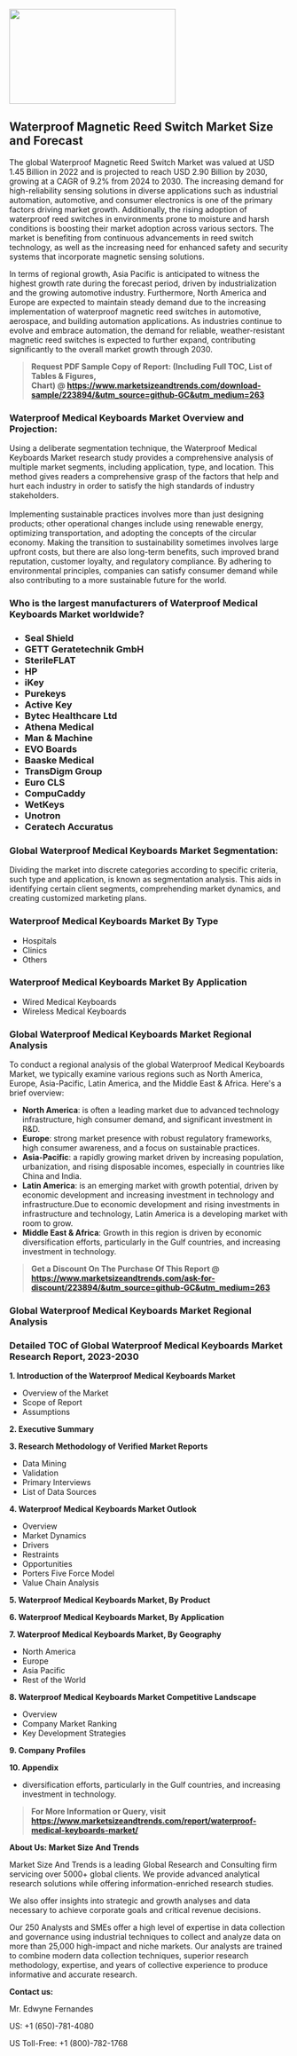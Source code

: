 <p><img class="alignnone size-medium wp-image-20088" src="https://ffe5etoiles.com/wp-content/uploads/2024/12/MST1-300x171.png" alt="" width="300" height="171" /></p><h2>Waterproof Magnetic Reed Switch Market Size and Forecast</h2><p>The global Waterproof Magnetic Reed Switch Market was valued at USD 1.45 Billion in 2022 and is projected to reach USD 2.90 Billion by 2030, growing at a CAGR of 9.2% from 2024 to 2030. The increasing demand for high-reliability sensing solutions in diverse applications such as industrial automation, automotive, and consumer electronics is one of the primary factors driving market growth. Additionally, the rising adoption of waterproof reed switches in environments prone to moisture and harsh conditions is boosting their market adoption across various sectors. The market is benefiting from continuous advancements in reed switch technology, as well as the increasing need for enhanced safety and security systems that incorporate magnetic sensing solutions.</p><p>In terms of regional growth, Asia Pacific is anticipated to witness the highest growth rate during the forecast period, driven by industrialization and the growing automotive industry. Furthermore, North America and Europe are expected to maintain steady demand due to the increasing implementation of waterproof magnetic reed switches in automotive, aerospace, and building automation applications. As industries continue to evolve and embrace automation, the demand for reliable, weather-resistant magnetic reed switches is expected to further expand, contributing significantly to the overall market growth through 2030.</p></p><blockquote id="" class=""><strong>Request PDF Sample Copy of Report: (Including Full TOC, List of Tables &amp; Figures, Chart)&nbsp;@&nbsp;<strong><a href="https://www.marketsizeandtrends.com/download-sample/223894/&utm_source=github-GC&utm_medium=263" target="_blank">https://www.marketsizeandtrends.com/download-sample/223894/&utm_source=github-GC&utm_medium=263</a></strong></strong></blockquote><h3 id="" class="">Waterproof Medical Keyboards Market&nbsp;Overview and Projection:</h3><p id="" class="">Using a deliberate segmentation technique, the Waterproof Medical Keyboards Market research study provides a comprehensive analysis of multiple market segments, including application, type, and location. This method gives readers a comprehensive grasp of the factors that help and hurt each industry in order to satisfy the high standards of industry stakeholders. <br /> <br />Implementing sustainable practices involves more than just designing products; other operational changes include using renewable energy, optimizing transportation, and adopting the concepts of the circular economy. Making the transition to sustainability sometimes involves large upfront costs, but there are also long-term benefits, such improved brand reputation, customer loyalty, and regulatory compliance. By adhering to environmental principles, companies can satisfy consumer demand while also contributing to a more sustainable future for the world.</p><h3 id="" class="">Who is the largest manufacturers of&nbsp;Waterproof Medical Keyboards Market worldwide?</h3><h3 class=""><p><ul><li>Seal Shield </li><li> GETT Geratetechnik GmbH </li><li> SterileFLAT </li><li> HP </li><li> iKey </li><li> Purekeys </li><li> Active Key </li><li> Bytec Healthcare Ltd </li><li> Athena Medical </li><li> Man & Machine </li><li> EVO Boards </li><li> Baaske Medical </li><li> TransDigm Group </li><li> Euro CLS </li><li> CompuCaddy </li><li> WetKeys </li><li> Unotron </li><li> Ceratech Accuratus</li></ul></p></h3><h3 id="" class="">Global&nbsp;Waterproof Medical Keyboards Market Segmentation:</h3><p id="" class="">Dividing the market into discrete categories according to specific criteria, such type and application, is known as segmentation analysis. This aids in identifying certain client segments, comprehending market dynamics, and creating customized marketing plans.</p><h3 id="" class="">Waterproof Medical Keyboards Market&nbsp;By Type</h3><p><p><ul><li>Hospitals</li><li> Clinics</li><li> Others</p></li></ul></p></p><h3 id="" class="">Waterproof Medical Keyboards Market&nbsp;By Application</h3><p class=""><p><ul><li>Wired Medical Keyboards</li><li> Wireless Medical Keyboards</li></ul></p></p><h3 id="" class="">Global Waterproof Medical Keyboards Market Regional Analysis</h3><p id="" class="">To conduct a regional analysis of the global Waterproof Medical Keyboards Market, we typically examine various regions such as North America, Europe, Asia-Pacific, Latin America, and the Middle East &amp; Africa. Here's a brief overview:</p><ul><li><strong>North America</strong>: is often a leading market due to advanced technology infrastructure, high consumer demand, and significant investment in R&amp;D.</li><li><strong>Europe</strong>: strong market presence with robust regulatory frameworks, high consumer awareness, and a focus on sustainable practices.</li><li><strong>Asia-Pacific</strong>: a rapidly growing market driven by increasing population, urbanization, and rising disposable incomes, especially in countries like China and India.</li><li><strong>Latin America</strong>: is an emerging market with growth potential, driven by economic development and increasing investment in technology and infrastructure.Due to economic development and rising investments in infrastructure and technology, Latin America is a developing market with room to grow.</li><li><strong>Middle East &amp; Africa</strong>: Growth in this region is driven by economic diversification efforts, particularly in the Gulf countries, and increasing investment in technology.</li></ul><blockquote id="" class=""><strong>Get a Discount On The Purchase Of This Report @ <strong><a href="https://www.marketsizeandtrends.com/ask-for-discount/223894/&utm_source=github-GC&utm_medium=263" target="_blank">https://www.marketsizeandtrends.com/ask-for-discount/223894/&utm_source=github-GC&utm_medium=263</a></strong></strong></blockquote><h3 id="" class="">Global Waterproof Medical Keyboards Market Regional Analysis</h3><h3 id="" class="">Detailed TOC of Global Waterproof Medical Keyboards Market Research Report, 2023-2030</h3><p id="" class=""><strong>1. Introduction of the Waterproof Medical Keyboards Market</strong></p><ul><li>Overview of the Market</li><li>Scope of Report</li><li>Assumptions</li></ul><p id="" class=""><strong>2. Executive Summary</strong></p><p id="" class=""><strong>3. Research Methodology of Verified Market Reports</strong></p><ul><li>Data Mining</li><li>Validation</li><li>Primary Interviews</li><li>List of Data Sources</li></ul><p id="" class=""><strong>4. Waterproof Medical Keyboards Market Outlook</strong></p><ul><li>Overview</li><li>Market Dynamics</li><li>Drivers</li><li>Restraints</li><li>Opportunities</li><li>Porters Five Force Model</li><li>Value Chain Analysis</li></ul><p id="" class=""><strong>5. Waterproof Medical Keyboards Market, By Product</strong></p><p id="" class=""><strong>6. Waterproof Medical Keyboards Market, By Application</strong></p><p id="" class=""><strong>7. Waterproof Medical Keyboards Market, By Geography</strong></p><ul><li>North America</li><li>Europe</li><li>Asia Pacific</li><li>Rest of the World</li></ul><p id="" class=""><strong>8. Waterproof Medical Keyboards Market Competitive Landscape</strong></p><ul><li>Overview</li><li>Company Market Ranking</li><li>Key Development Strategies</li></ul><p id="" class=""><strong>9. Company Profiles</strong></p><p id="" class=""><strong>10. Appendix</strong></p><ul><li>diversification efforts, particularly in the Gulf countries, and increasing investment in technology.</li></ul><blockquote id="" class=""><strong>For More Information or Query, visit <strong><strong><a href="https://www.marketsizeandtrends.com/report/waterproof-medical-keyboards-market/" target="_blank">https://www.marketsizeandtrends.com/report/waterproof-medical-keyboards-market/</a></strong></strong></strong></blockquote><p id="" class=""><strong>About Us: Market Size And Trends</strong></p><p id="" class="">Market Size And Trends is a leading Global Research and Consulting firm servicing over 5000+ global clients. We provide advanced analytical research solutions while offering information-enriched research studies.</p><p id="" class="">We also offer insights into strategic and growth analyses and data necessary to achieve corporate goals and critical revenue decisions.</p><p id="" class="">Our 250 Analysts and SMEs offer a high level of expertise in data collection and governance using industrial techniques to collect and analyze data on more than 25,000 high-impact and niche markets. Our analysts are trained to combine modern data collection techniques, superior research methodology, expertise, and years of collective experience to produce informative and accurate research.</p><p id="" class=""><strong>Contact us:</strong></p><p id="" class="">Mr. Edwyne Fernandes</p><p id="" class="">US: +1 (650)-781-4080</p><p id="" class="">US Toll-Free: +1 (800)-782-1768</p>
